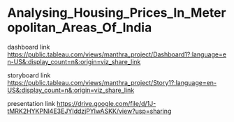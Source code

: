 # Analysing_Housing_Prices_In_Meteropolitan_Areas_Of_India



dashboard link
https://public.tableau.com/views/manthra_project/Dashboard1?:language=en-US&:display_count=n&:origin=viz_share_link

storyboard link
https://public.tableau.com/views/manthra_project/Story1?:language=en-US&:display_count=n&:origin=viz_share_link

presentation link
https://drive.google.com/file/d/1J-tMRK2HYKPNl4E3EJYIddzjPYlwASKK/view?usp=sharing
